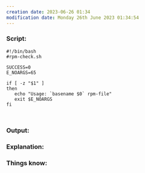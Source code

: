```yaml
---
creation date: 2023-06-26 01:34
modification date: Monday 26th June 2023 01:34:54
---
```


### Script:

```
#!/bin/bash
#rpm-check.sh

SUCCESS=0
E_NOARGS=65

if [ -z "$1" ]
then
   echo "Usage: `basename $0` rpm-file"
   exit $E_NOARGS
fi



```

### Output:



### Explanation:



### Things know:
